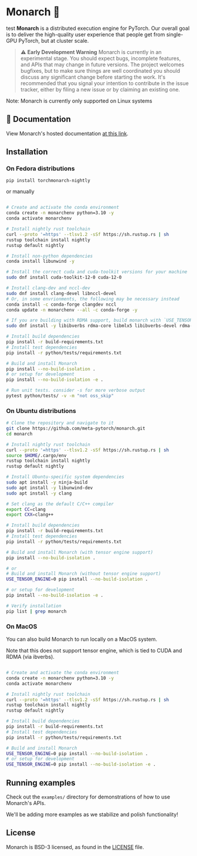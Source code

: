 # Monarch 🦋
test
**Monarch** is a distributed execution engine for PyTorch. Our overall goal is
to deliver the high-quality user experience that people get from single-GPU
PyTorch, but at cluster scale.

> ⚠️ **Early Development Warning** Monarch is currently in an experimental
> stage. You should expect bugs, incomplete features, and APIs that may change
> in future versions. The project welcomes bugfixes, but to make sure things are
> well coordinated you should discuss any significant change before starting the
> work. It's recommended that you signal your intention to contribute in the
> issue tracker, either by filing a new issue or by claiming an existing one.

Note: Monarch is currently only supported on Linux systems

## 📖 Documentation

View Monarch's hosted documentation [at this link](https://meta-pytorch.org/monarch/).

## Installation

### On Fedora distributions

`pip install torchmonarch-nightly`

or manually

```sh

# Create and activate the conda environment
conda create -n monarchenv python=3.10 -y
conda activate monarchenv

# Install nightly rust toolchain
curl --proto '=https' --tlsv1.2 -sSf https://sh.rustup.rs | sh
rustup toolchain install nightly
rustup default nightly

# Install non-python dependencies
conda install libunwind -y

# Install the correct cuda and cuda-toolkit versions for your machine
sudo dnf install cuda-toolkit-12-0 cuda-12-0

# Install clang-dev and nccl-dev
sudo dnf install clang-devel libnccl-devel
# Or, in some envrionments, the following may be necessary instead
conda install -c conda-forge clangdev nccl
conda update -n monarchenv --all -c conda-forge -y

# If you are building with RDMA support, build monarch with `USE_TENSOR_ENGINE=1 pip install --no-build-isolation .` and dnf install the following packages
sudo dnf install -y libibverbs rdma-core libmlx5 libibverbs-devel rdma-core-devel

# Install build dependencies
pip install -r build-requirements.txt
# Install test dependencies
pip install -r python/tests/requirements.txt

# Build and install Monarch
pip install --no-build-isolation .
# or setup for development
pip install --no-build-isolation -e .

# Run unit tests. consider -s for more verbose output
pytest python/tests/ -v -m "not oss_skip"
```

### On Ubuntu distributions

```sh
# Clone the repository and navigate to it
git clone https://github.com/meta-pytorch/monarch.git
cd monarch

# Install nightly rust toolchain
curl --proto '=https' --tlsv1.2 -sSf https://sh.rustup.rs | sh
source $HOME/.cargo/env
rustup toolchain install nightly
rustup default nightly

# Install Ubuntu-specific system dependencies
sudo apt install -y ninja-build
sudo apt install -y libunwind-dev
sudo apt install -y clang

# Set clang as the default C/C++ compiler
export CC=clang
export CXX=clang++

# Install build dependencies
pip install -r build-requirements.txt
# Install test dependencies
pip install -r python/tests/requirements.txt

# Build and install Monarch (with tensor engine support)
pip install --no-build-isolation .

# or
# Build and install Monarch (without tensor engine support)
USE_TENSOR_ENGINE=0 pip install --no-build-isolation .

# or setup for development
pip install --no-build-isolation -e .

# Verify installation
pip list | grep monarch
```

### On MacOS

You can also build Monarch to run locally on a MacOS system.

Note that this does not support tensor engine, which is tied to CUDA and RDMA (via ibverbs).


```sh

# Create and activate the conda environment
conda create -n monarchenv python=3.10 -y
conda activate monarchenv

# Install nightly rust toolchain
curl --proto '=https' --tlsv1.2 -sSf https://sh.rustup.rs | sh
rustup toolchain install nightly
rustup default nightly

# Install build dependencies
pip install -r build-requirements.txt
# Install test dependencies
pip install -r python/tests/requirements.txt

# Build and install Monarch
USE_TENSOR_ENGINE=0 pip install --no-build-isolation .
# or setup for development
USE_TENSOR_ENGINE=0 pip install --no-build-isolation -e .

```


## Running examples

Check out the `examples/` directory for demonstrations of how to use Monarch's APIs.

We'll be adding more examples as we stabilize and polish functionality!

## License

Monarch is BSD-3 licensed, as found in the [LICENSE](LICENSE) file.
